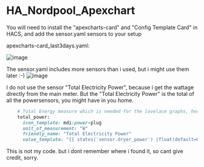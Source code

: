 # HA_Nordpool_Apexchart
You will need to install the "apexcharts-card" and "Config Template Card" in HACS, and add the sensor.yaml sensors to your setup

apexcharts-card_last3days.yaml:

![image](https://user-images.githubusercontent.com/59705799/153153176-f29e6388-55c8-401f-ad5f-9f0cbad37327.png)


The sensor.yaml includes more sensors than i used, but i might use them later :-)
![image](https://user-images.githubusercontent.com/59705799/153181840-a0c8d3ef-5737-454a-80ca-386f2c039e50.png)

I do not use the sensor "Total Electricity Power", because i get the wattage directly from the main meter.
But the "Total Electricity Power" is the total of all the powersensors, you might have in you home.

```ruby
    # Total Energy measure which is needed for the lovelace graphs, here, you need to of course adjust to your needs (which sensors you are using, if you are using any)
    total_power:
      icon_template: mdi:power-plug
      unit_of_measurement: "W"
      friendly_name: "Total Electricity Power"
      value_template: "{{ states('sensor.dryer_power') |float(default=0) + states('sensor.washer_power')|float(default=0) + states('sensor.workstations_power') | float(default=0) + states('sensor.entertainment_center_power') | float(default=0) + states('sensor.entertainment_light_power') | float(default=0) }}"
```

This is not my code. but i dont remember where i found it, so cant give credit, sorry.
